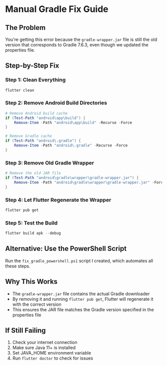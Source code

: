 # Manual Gradle Fix Guide

## The Problem
You're getting this error because the `gradle-wrapper.jar` file is still the old version that corresponds to Gradle 7.6.3, even though we updated the properties file.

## Step-by-Step Fix

### Step 1: Clean Everything
```powershell
flutter clean
```

### Step 2: Remove Android Build Directories
```powershell
# Remove Android build cache
if (Test-Path "android\app\build") {
    Remove-Item -Path "android\app\build" -Recurse -Force
}

# Remove Gradle cache
if (Test-Path "android\.gradle") {
    Remove-Item -Path "android\.gradle" -Recurse -Force
}
```

### Step 3: Remove Old Gradle Wrapper
```powershell
# Remove the old JAR file
if (Test-Path "android\gradle\wrapper\gradle-wrapper.jar") {
    Remove-Item -Path "android\gradle\wrapper\gradle-wrapper.jar" -Force
}
```

### Step 4: Let Flutter Regenerate the Wrapper
```powershell
flutter pub get
```

### Step 5: Test the Build
```powershell
flutter build apk --debug
```

## Alternative: Use the PowerShell Script
Run the `fix_gradle_powershell.ps1` script I created, which automates all these steps.

## Why This Works
- The `gradle-wrapper.jar` file contains the actual Gradle downloader
- By removing it and running `flutter pub get`, Flutter will regenerate it with the correct version
- This ensures the JAR file matches the Gradle version specified in the properties file

## If Still Failing
1. Check your internet connection
2. Make sure Java 11+ is installed
3. Set JAVA_HOME environment variable
4. Run `flutter doctor` to check for issues 